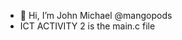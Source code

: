 - 👋 Hi, I’m John Michael @mangopods
-    ICT ACTIVITY 2 is the main.c file

<!---
mangopods/mangopods is a ✨ special ✨ repository because its `README.md` (this file) appears on your GitHub profile.
You can click the Preview link to take a look at your changes.
--->
